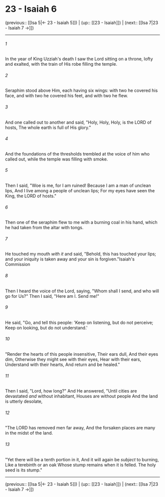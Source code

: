 # 23 - Isaiah 6

(previous:: [[Isa 5|← 23 - Isaiah 5]]) | (up:: [[23 - Isaiah]]) | (next:: [[Isa 7|23 - Isaiah 7 →]])

***


###### 1 
In the year of King Uzziah's death I saw the Lord sitting on a throne, lofty and exalted, with the train of His robe filling the temple. 

###### 2 
Seraphim stood above Him, each having six wings: with two he covered his face, and with two he covered his feet, and with two he flew. 

###### 3 
And one called out to another and said, "Holy, Holy, Holy, is the LORD of hosts, The whole earth is full of His glory." 

###### 4 
And the foundations of the thresholds trembled at the voice of him who called out, while the temple was filling with smoke. 

###### 5 
Then I said, "Woe is me, for I am ruined! Because I am a man of unclean lips, And I live among a people of unclean lips; For my eyes have seen the King, the LORD of hosts." 

###### 6 
Then one of the seraphim flew to me with a burning coal in his hand, which he had taken from the altar with tongs. 

###### 7 
He touched my mouth _with it_ and said, "Behold, this has touched your lips; and your iniquity is taken away and your sin is forgiven."Isaiah's Commission 

###### 8 
Then I heard the voice of the Lord, saying, "Whom shall I send, and who will go for Us?" Then I said, "Here am I. Send me!" 

###### 9 
He said, "Go, and tell this people: 'Keep on listening, but do not perceive; Keep on looking, but do not understand.' 

###### 10 
"Render the hearts of this people insensitive, Their ears dull, And their eyes dim, Otherwise they might see with their eyes, Hear with their ears, Understand with their hearts, And return and be healed." 

###### 11 
Then I said, "Lord, how long?" And He answered, "Until cities are devastated _and_ without inhabitant, Houses are without people And the land is utterly desolate, 

###### 12 
"The LORD has removed men far away, And the forsaken places are many in the midst of the land. 

###### 13 
"Yet there will be a tenth portion in it, And it will again be _subject_ to burning, Like a terebinth or an oak Whose stump remains when it is felled. The holy seed is its stump."

***

(previous:: [[Isa 5|← 23 - Isaiah 5]]) | (up:: [[23 - Isaiah]]) | (next:: [[Isa 7|23 - Isaiah 7 →]])
